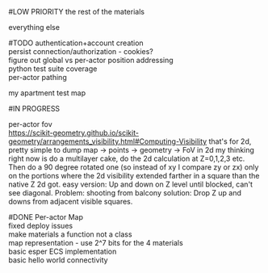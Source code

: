 #LOW PRIORITY
the rest of the materials  

everything else  

#TODO
authentication+account creation  
persist connection/authorization - cookies?  
figure out global vs per-actor position addressing  
python test suite coverage  
per-actor pathing  

my apartment test map

#IN PROGRESS

per-actor fov  
    https://scikit-geometry.github.io/scikit-geometry/arrangements_visibility.html#Computing-Visibility
    that's for 2d, pretty simple to dump map -> points -> geometry -> FoV in 2d
    my thinking right now is do a multilayer cake, do the 2d calculation at Z=0,1,2,3 etc. Then do a 90 degree rotated 
    one (so instead of xy I compare zy or zx) only on the portions where the 2d visibility extended farther in a square
    than the native Z 2d got.
    easy version: Up and down on Z level until blocked, can't see diagonal. Problem: shooting from balcony
    solution: Drop Z up and downs from adjacent visible squares. 



#DONE
Per-actor Map  
fixed deploy issues  
make materials a function not a class  
map representation - use 2^7 bits for the 4 materials  
basic esper ECS implementation   
basic hello world connectivity  